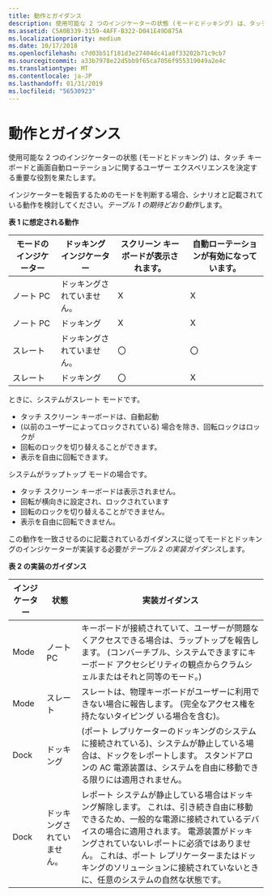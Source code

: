 ```yaml
---
title: 動作とガイダンス
description: 使用可能な 2 つのインジケーターの状態 (モードとドッキング) は、タッチ キーボードと画面自動ローテーションに関するユーザー エクスペリエンスを決定する重要な役割を果たします。
ms.assetid: C5A0B339-3159-4AFF-B322-D041E49D875A
ms.localizationpriority: medium
ms.date: 10/17/2018
ms.openlocfilehash: c7d03b51f181d3e27404dc41a8f33202b71c9cb7
ms.sourcegitcommit: a33b7978e22d5bb9f65ca7056f955319049a2e4c
ms.translationtype: MT
ms.contentlocale: ja-JP
ms.lasthandoff: 01/31/2019
ms.locfileid: "56530923"
---
```

# <a name="behavior-and-guidance"></a>動作とガイダンス


使用可能な 2 つのインジケーターの状態 (モードとドッキング) は、タッチ キーボードと画面自動ローテーションに関するユーザー エクスペリエンスを決定する重要な役割を果たします。

インジケーターを報告するためのモードを判断する場合、シナリオと記載されている動作を検討してください。*テーブル 1 の期待どおり動作*します。

**表 1 に想定される動作**

| モードのインジケーター | ドッキング インジケーター | スクリーン キーボードが表示されます。 | 自動ローテーションが有効になっています。 |
|----------------|----------------|------------------------------|-----------------------|
| ノート PC         | ドッキングされていません。       | X                           | X                    |
| ノート PC         | ドッキング         | X                           | X                    |
| スレート          | ドッキングされていません。       | 〇                          | 〇                   |
| スレート          | ドッキング         | 〇                          | X                    |

 

ときに、システムがスレート モードです。

-   タッチ スクリーン キーボードは、自動起動
-   (以前のユーザーによってロックされている) 場合を除き、回転ロックはロックが
-   回転のロックを切り替えることができます。
-   表示を自由に回転できます。

システムがラップトップ モードの場合です。

-   タッチ スクリーン キーボードは表示されません。
-   回転が横向きに設定され、ロックされています
-   回転のロックを切り替えることができません。
-   表示を自由に回転できません。

この動作を一致させるのに記載されているガイダンスに従ってモードとドッキングのインジケーターが実装する必要が*テーブル 2 の実装ガイダンス*します。

**表 2 の実装のガイダンス**

| インジケーター | 状態    | 実装ガイダンス                                                                                                                                                                                                                                                                                                                   |
|-----------|----------|-------------------------------------------------------------------------------------------------------------------------------------------------------------------------------------------------------------------------------------------------------------------------------------------------------------------------------------------|
| Mode      | ノート PC   | キーボードが接続されていて、ユーザーが問題なくアクセスできる場合は、ラップトップを報告します。 (コンバーチブル、システムできますにキーボード アクセシビリティの観点からクラムシェルまたはそれと同等のモード。)                                                                                                                                          |
| Mode      | スレート    | スレートは、物理キーボードがユーザーに利用できない場合に報告します。 (完全なアクセス権を持たないタイピング いる場合を含む)。                                                                                                                                                                        |
| Dock      | ドッキング   | (ポート レプリケーターのドッキングのシステムに接続されている)、システムが静止している場合は、ドックをレポートします。 スタンドアロンの AC 電源装置は、システムを自由に移動できる限りには適用されません。                                                                                                                                                        |
| Dock      | ドッキングされていません。 | レポート システムが静止している場合はドッキング解除します。 これは、引き続き自由に移動できるため、一般的な電源に接続されているデバイスの場合に適用されます。 電源装置がドッキングされていないレポートに必須ではありません。 これは、ポート レプリケーターまたはドッキングのソリューションに接続されていないときに、任意のシステムの自然な状態です。 |

 

 

 




